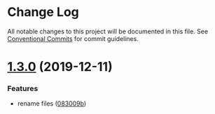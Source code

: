 # Change Log

All notable changes to this project will be documented in this file.
See [Conventional Commits](https://conventionalcommits.org) for commit guidelines.

# [1.3.0](https://github.com/koba04/lerna-sandbox/compare/@koba04/lerna-sandbox-package-b@1.1.0...@koba04/lerna-sandbox-package-b@1.3.0) (2019-12-11)


### Features

* rename files ([083009b](https://github.com/koba04/lerna-sandbox/commit/083009b1e031b9806f65cd3c90dbcfdd691f4a08))
